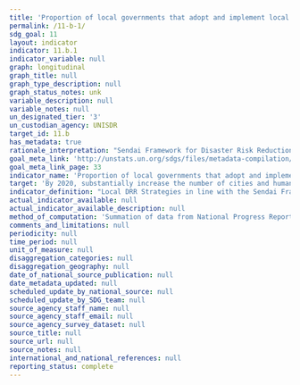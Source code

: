 ```yaml
---
title: 'Proportion of local governments that adopt and implement local disaster risk reduction strategies in line with the Sendai Framework for Disaster Risk Reduction 2015-2030'
permalink: /11-b-1/
sdg_goal: 11
layout: indicator
indicator: 11.b.1
indicator_variable: null
graph: longitudinal
graph_title: null
graph_type_description: null
graph_status_notes: unk
variable_description: null
variable_notes: null
un_designated_tier: '3'
un_custodian_agency: UNISDR
target_id: 11.b
has_metadata: true
rationale_interpretation: "Sendai Framework for Disaster Risk Reduction 2015-2030 calls for local governments to adopt and implement local DRR strategies with their own targets, indicators and timeframes. \nGlobal population is now half urban and expected to be nearly 70% urban by 2050. Increasing resilience of cities is critical to reduce disaster risk and achieve sustainable development. Cities are also very vulnerable to natural disasters, especially climate-related shocks. Over half of all coastal areas are urbanized and 21 of the world's 33 megacities lie in coastal flood zones. Coastal cities are particularly affected by sea level rise, coastal flooding and erosion, and extreme events (e.g. tsunamis and storm surges) due to the undermining natural protective barriers, low levels of development combined with rapid population growth in low lying coastal areas and inadequate capacity to adapt. In addition to the impact on communities and non-human species, the unplanned urbanization also undermines the ecosystem services that support much hard urban infrastructure. This type of development also exacerbates urban vulnerability to climate change impacts, including hydro-meteorological and geological hazards. \nLocated mostly in cities where disadvantaged groups are situated and when affordable access is addressed, resilient infrastructures such as health, education, road and other critical infrastructures will have direct impact on reducing inequality and making growth more inclusive and sustainable. \nThe opportunity is that 60% of the area expected to be urban by 2030 remains to be built, indicating that the shape of future cities can be proactively guided into more risk-sensitive development. An increasing number of cities that adopt and implement local DRR strategies will contribute to sustainable development from economic, environmental and social perspectives. \nThe indicator will build bridge between the SDGs and the Sendai Framework for DRR because the adoption of local DRR strategies is one of Sendai Framework global targets and will be also monitored under the Sendai Framework Monitoring System. \n(mainly based on TST Issue Brief 20, 11, 23, 14 and 12)"
goal_meta_link: 'http://unstats.un.org/sdgs/files/metadata-compilation/Metadata-Goal-11.pdf'
goal_meta_link_page: 33
indicator_name: 'Proportion of local governments that adopt and implement local disaster risk reduction strategies in line with the Sendai Framework for Disaster Risk Reduction 2015-2030'
target: 'By 2020, substantially increase the number of cities and human settlements adopting and implementing integrated policies and plans towards inclusion, resource efficiency, mitigation and adaptation to climate change, resilience to disasters, and develop and implement, in line with the Sendai Framework for Disaster Risk Reduction 2015-2030, holistic disaster risk management at all levels.'
indicator_definition: "Local DRR Strategies in line with the Sendai Framework for Disaster Risk Reduction 2015-2030: local disaster risk reduction strategies and plans, across different timescales with targets, indicators and time frames, aimed at preventing the creation of risk, the reduction of existing risk and the strengthening of economic, social, health and environmental resilience (Sendai Framework, para27 (b)). Note: the DRR strategies need to be based on risk information and assessments. Local Government: Form of public administration at the lowest tier of administration within a given state, which generally acts within powers delegated to them by legislation or directives of the higher level of government. \tNote: Terminology will be discussed and finalized in the Open-ended Intergovernmental Working Group for Sendai Framework for Disaster Risk Reduction."
actual_indicator_available: null
actual_indicator_available_description: null
method_of_computation: 'Summation of data from National Progress Report of the Sendai Monitor'
comments_and_limitations: null
periodicity: null
time_period: null
unit_of_measure: null
disaggregation_categories: null
disaggregation_geography: null
date_of_national_source_publication: null
date_metadata_updated: null
scheduled_update_by_national_source: null
scheduled_update_by_SDG_team: null
source_agency_staff_name: null
source_agency_staff_email: null
source_agency_survey_dataset: null
source_title: null
source_url: null
source_notes: null
international_and_national_references: null
reporting_status: complete
---
```

